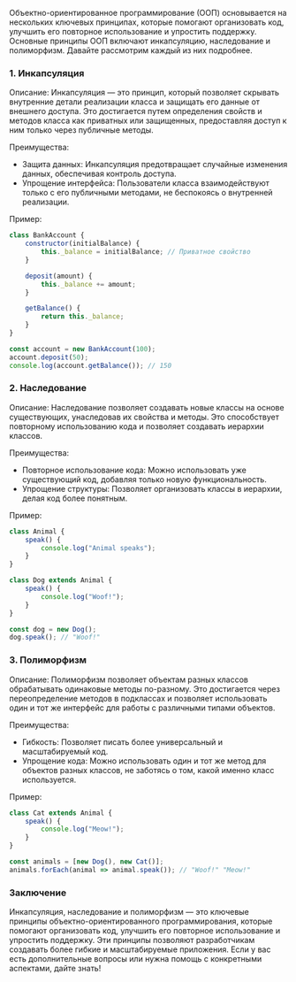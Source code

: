 Объектно-ориентированное программирование (ООП) основывается на нескольких ключевых принципах, которые помогают организовать код, улучшить его повторное использование и упростить поддержку. Основные принципы ООП включают инкапсуляцию, наследование и полиморфизм. Давайте рассмотрим каждый из них подробнее.

### 1. Инкапсуляция

Описание: Инкапсуляция — это принцип, который позволяет скрывать внутренние детали реализации класса и защищать его данные от внешнего доступа. Это достигается путем определения свойств и методов класса как приватных или защищенных, предоставляя доступ к ним только через публичные методы.

Преимущества:
- Защита данных: Инкапсуляция предотвращает случайные изменения данных, обеспечивая контроль доступа.
- Упрощение интерфейса: Пользователи класса взаимодействуют только с его публичными методами, не беспокоясь о внутренней реализации.

Пример:
```javascript
class BankAccount {
    constructor(initialBalance) {
        this._balance = initialBalance; // Приватное свойство
    }

    deposit(amount) {
        this._balance += amount;
    }

    getBalance() {
        return this._balance;
    }
}

const account = new BankAccount(100);
account.deposit(50);
console.log(account.getBalance()); // 150
```



### 2. Наследование

Описание: Наследование позволяет создавать новые классы на основе существующих, унаследовав их свойства и методы. Это способствует повторному использованию кода и позволяет создавать иерархии классов.

Преимущества:
- Повторное использование кода: Можно использовать уже существующий код, добавляя только новую функциональность.
- Упрощение структуры: Позволяет организовать классы в иерархии, делая код более понятным.

Пример:
```javascript
class Animal {
    speak() {
        console.log("Animal speaks");
    }
}

class Dog extends Animal {
    speak() {
        console.log("Woof!");
    }
}

const dog = new Dog();
dog.speak(); // "Woof!"
```



### 3. Полиморфизм

Описание: Полиморфизм позволяет объектам разных классов обрабатывать одинаковые методы по-разному. Это достигается через переопределение методов в подклассах и позволяет использовать один и тот же интерфейс для работы с различными типами объектов.

Преимущества:
- Гибкость: Позволяет писать более универсальный и масштабируемый код.
- Упрощение кода: Можно использовать один и тот же метод для объектов разных классов, не заботясь о том, какой именно класс используется.

Пример:
```javascript
class Cat extends Animal {
    speak() {
        console.log("Meow!");
    }
}

const animals = [new Dog(), new Cat()];
animals.forEach(animal => animal.speak()); // "Woof!" "Meow!"
```



### Заключение

Инкапсуляция, наследование и полиморфизм — это ключевые принципы объектно-ориентированного программирования, которые помогают организовать код, улучшить его повторное использование и упростить поддержку. Эти принципы позволяют разработчикам создавать более гибкие и масштабируемые приложения. Если у вас есть дополнительные вопросы или нужна помощь с конкретными аспектами, дайте знать!